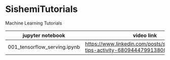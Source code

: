 # SishemiTutorials
Machine Learning Tutorials 


jupyter notebook | video link
--- | ---   
001_tensorflow_serving.ipynb | https://www.linkedin.com/posts/sishemi_sishemi-tips-activity-6809444799138082816-PGCJ 
